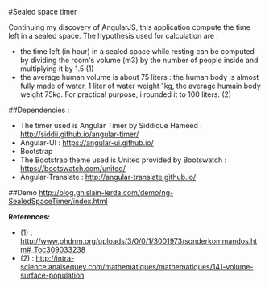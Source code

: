 #Sealed space timer

Continuing my discovery of AngularJS, this application compute the time left in a sealed space.
The hypothesis used for calculation are :
* the time left (in hour) in a sealed space while resting can be computed by dividing the room's volume (m3) by the number of people inside and multiplying it by 1.5 (1)
* the average human volume is about 75 liters : the human body is almost fully made of water, 1 liter of water weight 1kg, the average humain body weight 75kg. For practical purpose, i rounded it to 100 liters. (2)

##Dependencies :
* The timer used is Angular Timer by Siddique Hameed : http://siddii.github.io/angular-timer/
* Angular-UI : https://angular-ui.github.io/
* Bootstrap
* The Bootstrap theme used is United provided by Bootswatch : https://bootswatch.com/united/
* Angular-Translate : http://angular-translate.github.io/

##Demo 
http://blog.ghislain-lerda.com/demo/ng-SealedSpaceTimer/index.html

**References:**
* (1) : http://www.phdnm.org/uploads/3/0/0/1/3001973/sonderkommandos.htm#_Toc309033238
* (2) : http://intra-science.anaisequey.com/mathematiques/mathematiques/141-volume-surface-population
